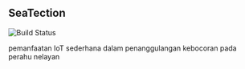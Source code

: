 ## SeaTection
 ![Build Status](https://img.shields.io/badge/build-comming-soon-brightgreen)
 
pemanfaatan IoT sederhana dalam penanggulangan kebocoran pada perahu nelayan
